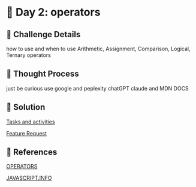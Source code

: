 # 🌟 Day 2: operators

## 📜 Challenge Details

how to use and when to use  Arithmetic, Assignment, Comparison, Logical, Ternary operators  

## 📝 Thought Process

just be curious use google and peplexity chatGPT claude and MDN DOCS 

## 🔎 Solution

[Tasks and activities](https://github.com/SURENDRA-BABU-VUNNAM/JavaScript-30-Day-challenge/tree/main/Day_2_operators/01_tasks_and_activities)

[Feature Request](https://github.com/SURENDRA-BABU-VUNNAM/JavaScript-30-Day-challenge/tree/main/Day_2_operators/02_feature_request)

## 🔗 References

[OPERATORS](https://www.perplexity.ai/search/explain-me-about-arithmetic-op-6rPl0.StT_659Lx4uH6T9Q)

[JAVASCRIPT.INFO](https://javascript.info/)